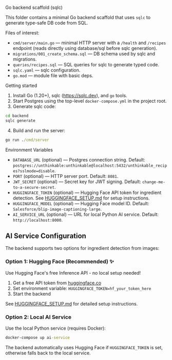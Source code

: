 Go backend scaffold (sqlc)

This folder contains a minimal Go backend scaffold that uses `sqlc` to generate type-safe DB code from SQL.

Files of interest:
- `cmd/server/main.go` — minimal HTTP server with a `/health` and `/recipes` endpoint (reads directly using database/sql before sqlc generation).
- `migrations/001_create_schema.sql` — DB schema used by sqlc and migrations.
- `queries/recipes.sql` — SQL queries for sqlc to generate typed code.
- `sqlc.yaml` — sqlc configuration.
- `go.mod` — module file with basic deps.

Getting started
1. Install Go (1.20+), sqlc (https://sqlc.dev), and `go` tools.
2. Start Postgres using the top-level `docker-compose.yml` in the project root.
3. Generate sqlc code:

```cmd
cd backend
sqlc generate
```

4. Build and run the server:

```cmd
go run ./cmd/server
```

Environment Variables
- `DATABASE_URL` (optional) — Postgres connection string. Default: `postgres://unthinkable:unthinkable@localhost:5432/unthinkable_recipes?sslmode=disable`.
- `PORT` (optional) — HTTP server port. Default: `8081`.
- `JWT_SECRET` (optional) — Secret key for JWT signing. Default: `change-me-to-a-secure-secret`.
- `HUGGINGFACE_TOKEN` (optional) — Hugging Face API token for ingredient detection. See [HUGGINGFACE_SETUP.md](./HUGGINGFACE_SETUP.md) for setup instructions.
- `HUGGINGFACE_MODEL` (optional) — Hugging Face model ID. Default: `Salesforce/blip-image-captioning-large`.
- `AI_SERVICE_URL` (optional) — URL for local Python AI service. Default: `http://localhost:8000`.

## AI Service Configuration

The backend supports two options for ingredient detection from images:

### Option 1: Hugging Face (Recommended) ✨

Use Hugging Face's free Inference API - no local setup needed!

1. Get a free API token from [huggingface.co](https://huggingface.co/settings/tokens)
2. Set environment variable: `HUGGINGFACE_TOKEN=hf_your_token_here`
3. Start the backend

See [HUGGINGFACE_SETUP.md](./HUGGINGFACE_SETUP.md) for detailed setup instructions.

### Option 2: Local AI Service

Use the local Python service (requires Docker):

```cmd
docker-compose up ai-service
```

The backend automatically uses Hugging Face if `HUGGINGFACE_TOKEN` is set, otherwise falls back to the local service.
